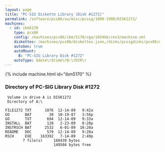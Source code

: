 ```yaml
---
layout: page
title: "PC-SIG Diskette Library (Disk #1272)"
permalink: /software/pcx86/sw/misc/pcsig/1000-1999/DISK1272/
machines:
  - id: ibm5170
    type: pcx86
    config: /machines/pcx86/ibm/5170/cga/1024kb/rev3/machine.xml
    diskettes: /machines/pcx86/diskettes.json,/disks/pcsigdisks/pcx86/diskettes.json
    autoGen: true
    autoMount:
      B: "PC-SIG Library Disk #1272"
    autoType: $date\r$time\rB:\rDIR\r
---
```


{% include machine.html id="ibm5170" %}

### Directory of PC-SIG Library Disk #1272

     Volume in drive A is DISK1272
     Directory of A:\

    FILE1272 TXT      1076  12-14-89   9:42a
    GO       BAT        38  10-19-87   3:56p
    GO       TXT       694  12-14-89   9:33a
    INSTALL  BAT       128   2-23-89   8:28p
    INSTRSCH BAT      2532   6-01-89  10:20a
    README   DOC       579  12-14-89   9:28a
    RSCH     EXE    163392   7-14-89   2:49p
            7 file(s)     168439 bytes
                          149504 bytes free
